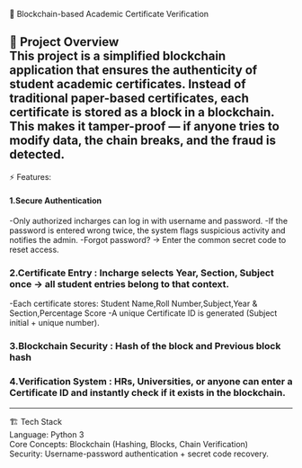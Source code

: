 🔗 Blockchain-based Academic Certificate Verification

 📌 Project Overview <br>
        This project is a simplified blockchain application that ensures the authenticity of student academic certificates. Instead of traditional paper-based certificates, each certificate is stored as a block in a blockchain. This makes it tamper-proof — if anyone tries to modify data, the chain breaks, and the fraud is detected.
------------------------------------------
⚡ Features:
#### 1.Secure Authentication
-Only authorized incharges can log in with username and password.
-If the password is entered wrong twice, the system flags suspicious activity and notifies the admin.
-Forgot password? → Enter the common secret code to reset access.

### 2.Certificate Entry : Incharge selects Year, Section, Subject once → all student entries belong to that context.
-Each certificate stores: Student Name,Roll Number,Subject,Year & Section,Percentage Score
-A unique Certificate ID is generated (Subject initial + unique number).

### 3.Blockchain Security : Hash of the block and Previous block hash
### 4.Verification System : HRs, Universities, or anyone can enter a Certificate ID and instantly check if it exists in the blockchain.
------------------------------------------

🏗️ Tech Stack <br>
Language: Python 3 <br>
Core Concepts: Blockchain (Hashing, Blocks, Chain Verification) <br>
Security: Username-password authentication + secret code recovery.
